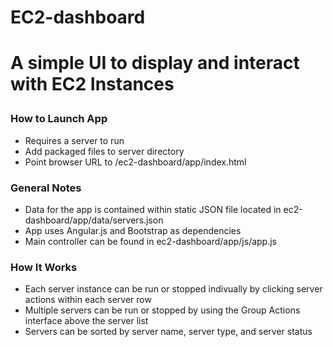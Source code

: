 <h1>EC2-dashboard<h1>
<p>A simple UI to display and interact with EC2 Instances</p>
<h3>How to Launch App</h3>
<ul>
<li>Requires a server to run</li>
<li>Add packaged files to server directory</li>
<li>Point browser URL to <localhost>/ec2-dashboard/app/index.html</li>
</ul>
<h3>General Notes</h3>
<ul>
<li>Data for the app is contained within static JSON file located in ec2-dashboard/app/data/servers.json</li>
<li>App uses Angular.js and Bootstrap as dependencies</li>
<li>Main controller can be found in ec2-dashboard/app/js/app.js</li>
</ul>
<h3>How It Works</h3>
<ul>
<li>Each server instance can be run or stopped indivually by clicking server actions within each server row</li>
<li>Multiple servers can be run or stopped by using the Group Actions interface above the server list</li>
<li>Servers can be sorted by server name, server type, and server status</li>
</ul>
